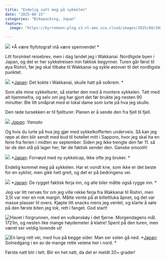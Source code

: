 ```yaml
---
title: "Endelig satt meg på sykkelen"
date: "2025-08-15"
categories: "Bikepacking, Japan"
feature:
  image: "https://kyrremann-plog.s3.nl-ams.scw.cloud/images/2025/08/20250815_125626.jpg"

---
```



![](https://kyrremann-plog.s3.nl-ams.scw.cloud/images/2025/08/20250815_125626.jpg)
*Å være flyfotograf må være spennende! *

Litt forsinket reisebrev, men i dag landet jeg i Wakkanai. Nordligste byen i Japan, og det er her sykkelreisen min faktisk begynner. Turen går først til øya Rishiri, før jeg skal tilbake til Wakkanai og sykle østover til det nordligste punktet. 


![](https://kyrremann-plog.s3.nl-ams.scw.cloud/images/2025/08/20250815_145739.jpg)
*[Japan](https://www.google.com/maps/place/45.400421699999995,141.6996482): Det kokte i Wakkanai, skulle hatt på solkrem. *

Som alle mine sykkelturer, så starter den med å montere sykkelen. Tatt med alt hjemmefra, og selv om jeg har gjort det før brukte jeg nesten 90 minutter. Ble litt småprat med ei lokal dame som lurte på hva jeg skulle.

Den røde tursekken er til fjellturer. Planen er å sende den fra fjell til fjell. 


![](https://kyrremann-plog.s3.nl-ams.scw.cloud/images/2025/08/20250815_145746.jpg)
*[Japan](https://www.google.com/maps/place/45.40024809972222,141.6998962): Yamato*

Og hvis du lurte på hva jeg gjør med sykkelkofferten underveis. Så kan jeg røpe at den blir sendt med bud til hotellet mitt i Sapporo, hvor jeg skal ha en ferie fra ferien i midten av september. Siden jeg ikke trengte den før 11. så lar de den stå på lager her, før de faktisk sender den. Ganske smooth! 


![](https://kyrremann-plog.s3.nl-ams.scw.cloud/images/2025/08/20250815_145951.jpg)
*[Japan](https://www.google.com/maps/place/45.4003488,141.69871359972225): Fornøyd med ny sykkelcap, ikke ofte jeg bruker. *

Endelig kommet meg på sykkelen. Har et vondt kne, som ikke er det beste for en syklist, men gikk helt greit, og det er på bedringens vei. 


![](https://kyrremann-plog.s3.nl-ams.scw.cloud/images/2025/08/20250815_161710.jpg)
*[Japan](https://www.google.com/maps/place/45.4161184,141.6819711997222): De rygget faktisk ferja inn, og alle biler måtte også rygge inn. *

Jeg var litt nervøs for om jeg ville rekke ferja fra Wakkanai til Rishiri, men 3,5t var mer en nok margin. Måtte vente på at billettluka åpnet, og det var masse plasser til overs. Kjøpte litt snacks mens jeg ventet, og klarte å søle på den første biten jeg tok, rett i fanget. God start! 


![Havet i forgrunnen, med en vulkanskøy i det fjerne. ](https://kyrremann-plog.s3.nl-ams.scw.cloud/images/2025/08/20250815_180247.jpg)
Morgendagens mål. 1721m, og nesten like mange høydemeter å klatre! Spent på den turen, men været ser veldig lovende ut! 


![En lang rett vei, med hus på begge sider. Man ser solen gå ned. ](https://kyrremann-plog.s3.nl-ams.scw.cloud/images/2025/08/20250815_182919.jpg)
*[Japan](https://www.google.com/maps/place/45.2436384,141.22474239972223): Solnedgang i en av de mange rette veiene her i nord. *

Første natt blir i telt. Blir en het natt, da det er meldt 20+ grader!